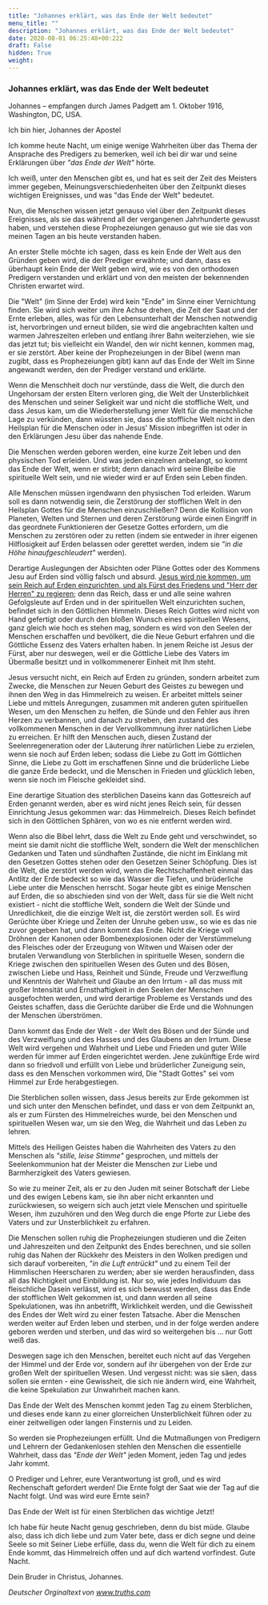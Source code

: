 ```yaml
---
title: "Johannes erklärt, was das Ende der Welt bedeutet"
menu_title: ""
description: "Johannes erklärt, was das Ende der Welt bedeutet"
date: 2020-08-01 06:25:48+00:222
draft: False
hidden: True
weight:
---
```

### Johannes erklärt, was das Ende der Welt bedeutet

Johannes – empfangen durch James Padgett am 1. Oktober 1916, Washington, DC, USA.

Ich bin hier, Johannes der Apostel

Ich komme heute Nacht, um einige wenige Wahrheiten über das Thema der Ansprache des Predigers zu bemerken, weil ich bei dir war und seine Erklärungen über *"das Ende der Welt"* hörte.

Ich weiß, unter den Menschen gibt es, und hat es seit der Zeit des Meisters immer gegeben, Meinungsverschiedenheiten über den Zeitpunkt dieses wichtigen Ereignisses, und was "das Ende der Welt" bedeutet.

Nun, die Menschen wissen jetzt genauso viel über den Zeitpunkt dieses Ereignisses, als sie das während all der vergangenen Jahrhunderte gewusst haben, und verstehen diese Prophezeiungen genauso gut wie sie das von meinen Tagen an bis heute verstanden haben.

An erster Stelle möchte ich sagen, dass es kein Ende der Welt aus den Gründen geben wird, die der Prediger erwähnte; und dann, dass es überhaupt kein Ende der Welt geben wird, wie es von den orthodoxen Predigern verstanden und erklärt und von den meisten der bekennenden Christen erwartet wird.

Die "Welt" (im Sinne der Erde) wird kein "Ende" im Sinne einer Vernichtung finden. Sie wird sich weiter um ihre Achse drehen, die Zeit der Saat und der Ernte erleben, alles, was für den Lebensunterhalt der Menschen notwendig ist, hervorbringen und erneut bilden, sie wird die angebrachten kalten und warmen Jahreszeiten erleben und entlang ihrer Bahn weiterziehen, wie sie das jetzt tut; bis vielleicht ein Wandel, den wir nicht kennen, kommen mag, er sie zerstört. Aber keine der Prophezeiungen in der Bibel (wenn man zugibt, dass es Prophezeiungen gibt) kann auf das Ende der Welt im Sinne angewandt werden, den der Prediger verstand und erklärte.

Wenn die Menschheit doch nur verstünde, dass die Welt, die durch den Ungehorsam der ersten Eltern verloren ging, die Welt der Unsterblichkeit des Menschen und seiner Seligkeit war und nicht die stoffliche Welt, und dass Jesus kam, um die Wiederherstellung jener Welt für die menschliche Lage zu verkünden, dann wüssten sie, dass die stoffliche Welt nicht in den Heilsplan für die Menschen oder in Jesus' Mission inbegriffen ist oder in den Erklärungen Jesu über das nahende Ende.

Die Menschen werden geboren werden, eine kurze Zeit leben und den physischen Tod erleiden. Und was jeden einzelnen anbelangt, so kommt das Ende der Welt, wenn er stirbt; denn danach wird seine Bleibe die spirituelle Welt sein, und nie wieder wird er auf Erden sein Leben finden.

Alle Menschen müssen irgendwann den physischen Tod erleiden. Warum soll es dann notwendig sein, die Zerstörung der stofflichen Welt in den Heilsplan Gottes für die Menschen einzuschließen? Denn die Kollision von Planeten, Welten und Sternen und deren Zerstörung würde einen Eingriff in das geordnete Funktionieren der Gesetze Gottes erfordern, um die Menschen zu zerstören oder zu retten (indem sie entweder in ihrer eigenen Hilflosigkeit auf Erden belassen oder gerettet werden, indem sie *"in die Höhe hinaufgeschleudert"* werden).

Derartige Auslegungen der Absichten oder Pläne Gottes oder des Kommens Jesu auf Erden sind völlig falsch und absurd. [Jesus wird nie kommen, um sein Reich auf Erden einzurichten, und als Fürst des Friedens und "Herr der Herren" zu regieren](/padgett-botschaften/padgett-botschaften-in-reihenfolge-des-datums/padgett-botschaften-1916/jesus-wird-nie-als-prinz-michael-kommen-um-sein-reich-zu-errichten-jep-jesus-13-august-1916/); denn das Reich, dass er und alle seine wahren Gefolgsleute auf Erden und in der spirituellen Welt einzurichten suchen, befindet sich in den Göttlichen Himmeln. Dieses Reich Gottes wird nicht von Hand gefertigt oder durch den bloßen Wunsch eines spirituellen Wesens, ganz gleich wie hoch es stehen mag, sondern es wird von den Seelen der Menschen erschaffen und bevölkert, die die Neue Geburt erfahren und die Göttliche Essenz des Vaters erhalten haben. In jenem Reiche ist Jesus der Fürst, aber nur deswegen, weil er die Göttliche Liebe des Vaters im Übermaße besitzt und in vollkommenerer Einheit mit Ihm steht.

Jesus versucht nicht, ein Reich auf Erden zu gründen, sondern arbeitet zum Zwecke, die Menschen zur Neuen Geburt des Geistes zu bewegen und ihnen den Weg in das Himmelreich zu weisen. Er arbeitet mittels seiner Liebe und mittels Anregungen, zusammen mit anderen guten spirituellen Wesen, um den Menschen zu helfen, die Sünde und den Fehler aus ihren Herzen zu verbannen, und danach zu streben, den zustand des vollkommenen Menschen in der Vervollkommnung ihrer natürlichen Liebe zu erreichen. Er hilft den Menschen auch, diesen Zustand der Seelenregeneration oder der Läuterung ihrer natürlichen Liebe zu erzielen, wenn sie noch auf Erden leben; sodass die Liebe zu Gott im Göttlichen Sinne, die Liebe zu Gott im erschaffenen Sinne und die brüderliche Liebe die ganze Erde bedeckt, und die Menschen in Frieden und glücklich leben, wenn sie noch im Fleische gekleidet sind.

Eine derartige Situation des sterblichen Daseins kann das Gottesreich auf Erden genannt werden, aber es wird nicht jenes Reich sein, für dessen Einrichtung Jesus gekommen war: das Himmelreich. Dieses Reich befindet sich in den Göttlichen Sphären, von wo es nie entfernt werden wird.

Wenn also die Bibel lehrt, dass die Welt zu Ende geht und verschwindet, so meint sie damit nicht die stoffliche Welt, sondern die Welt der menschlichen Gedanken und Taten und sündhaften Zustände, die nicht im Einklang mit den Gesetzen Gottes stehen oder den Gesetzen Seiner Schöpfung. Dies ist die Welt, die zerstört werden wird, wenn die Rechtschaffenheit einmal das Antlitz der Erde bedeckt so wie das Wasser die Tiefen, und brüderliche Liebe unter die Menschen herrscht. Sogar heute gibt es einige Menschen auf Erden, die so abschieden sind von der Welt, dass für sie die Welt nicht existiert - nicht die stoffliche Welt, sondern die Welt der Sünde und Unredlichkeit, die die einzige Welt ist, die zerstört werden soll. Es wird Gerüchte über Kriege und Zeiten der Unruhe geben usw., so wie es das nie zuvor gegeben hat, und dann kommt das Ende. Nicht die Kriege voll Dröhnen der Kanonen oder Bombenexplosionen oder der Verstümmelung des Fleisches oder der Erzeugung von Witwen und Waisen oder der brutalen Verwandlung von Sterblichen in spirituelle Wesen, sondern die Kriege zwischen den spirituellen Wesen des Guten und des Bösen, zwischen Liebe und Hass, Reinheit und Sünde, Freude und Verzweiflung und Kenntnis der Wahrheit und Glaube an den Irrtum - all das muss mit großer Intensität und Ernsthaftigkeit in den Seelen der Menschen ausgefochten werden, und wird derartige Probleme es Verstands und des Geistes schaffen, dass die Gerüchte darüber die Erde und die Wohnungen der Menschen überströmen.

Dann kommt das Ende der Welt - der Welt des Bösen und der Sünde und des Verzweiflung und des Hasses und des Glaubens an den Irrtum. Diese Welt wird vergehen und Wahrheit und Liebe und Frieden und guter Wille werden für immer auf Erden eingerichtet werden. Jene zukünftige Erde wird dann so friedvoll und erfüllt von Liebe und brüderlicher Zuneigung sein, dass es den Menschen vorkommen wird, Die "Stadt Gottes" sei vom Himmel zur Erde herabgestiegen.

Die Sterblichen sollen wissen, dass Jesus bereits zur Erde gekommen ist und sich unter den Menschen befindet, und dass er von dem Zeitpunkt an, als er zum Fürsten des Himmelreiches wurde, bei den Menschen und spirituellen Wesen war, um sie den Weg, die Wahrheit und das Leben zu lehren.

Mittels des Heiligen Geistes haben die Wahrheiten des Vaters zu den Menschen als *"stille, leise Stimme"* gesprochen, und mittels der Seelenkommunion hat der Meister die Menschen zur Liebe und Barmherzigkeit des Vaters gewiesen.

So wie zu meiner Zeit, als er zu den Juden mit seiner Botschaft der Liebe und des ewigen Lebens kam, sie ihn aber nicht erkannten und zurückwiesen, so weigern sich auch jetzt viele Menschen und spirituelle Wesen, ihm zuzuhören und den Weg durch die enge Pforte zur Liebe des Vaters und zur Unsterblichkeit zu erfahren.

Die Menschen sollen ruhig die Prophezeiungen studieren und die Zeiten und Jahreszeiten und den Zeitpunkt des Endes berechnen, und sie sollen ruhig das Nahen der Rückkehr des Meisters in den Wolken predigen und sich darauf vorbereiten, *"in die Luft entrückt"* und zu einem Teil der Himmlischen Heerscharen zu werden; aber sie werden herausfinden, dass all das Nichtigkeit und Einbildung ist. Nur so, wie jedes Individuum das fleischliche Dasein verlässt, wird es sich bewusst werden, dass das Ende der stofflichen Welt gekommen ist, und dann werden all seine Spekulationen, was ihn anbetrifft, Wirklichkeit werden, und die Gewissheit des Endes der Welt wird zu einer festen Tatsache. Aber die Menschen werden weiter auf Erden leben und sterben, und in der folge werden andere geboren werden und sterben, und das wird so weitergehen bis ... nur Gott weiß das.

Deswegen sage ich den Menschen, bereitet euch nicht auf das Vergehen der Himmel und der Erde vor, sondern auf ihr übergehen von der Erde zur großen Welt der spirituellen Wesen. Und vergesst nicht: was sie säen, dass sollen sie ernten - eine Gewissheit, die sich nie ändern wird, eine Wahrheit, die keine Spekulation zur Unwahrheit machen kann.

Das Ende der Welt des Menschen kommt jeden Tag zu einem Sterblichen, und dieses ende kann zu einer glorreichen Unsterblichkeit führen oder zu einer zeitweiligen oder langen Finsternis und zu Leiden.

So werden sie Prophezeiungen erfüllt. Und die Mutmaßungen von Predigern und Lehrern der Gedankenlosen stehlen den Menschen die essentielle Wahrheit, dass das *"Ende der Welt"* jeden Moment, jeden Tag und jedes Jahr kommt.

O Prediger und Lehrer, eure Verantwortung ist groß, und es wird Rechenschaft gefordert werden! Die Ernte folgt der Saat wie der Tag auf die Nacht folgt. Und was wird eure Ernte sein?

Das Ende der Welt ist für einen Sterblichen das wichtige Jetzt!

Ich habe für heute Nacht genug geschrieben, denn du bist müde. Glaube also, dass ich dich liebe und zum Vater bete, dass er dich segne und deine Seele so mit Seiner Liebe erfülle, dass du, wenn die Welt für dich zu einem Ende kommt, das Himmelreich offen und auf dich wartend vorfindest. Gute Nacht.

Dein Bruder in Christus, Johannes.

*Deutscher Orginaltext von www.truths.com*
